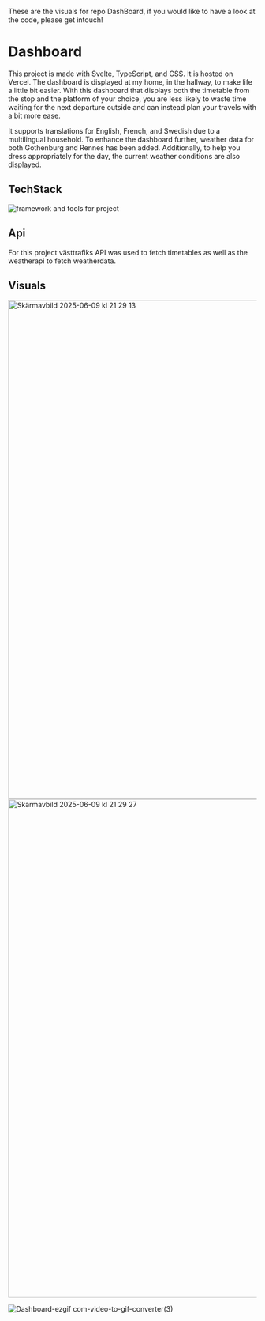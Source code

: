 These are the visuals for repo DashBoard, if you would like to have a look at the code, please get intouch!

# Dashboard

This project is made with Svelte, TypeScript, and CSS. It is hosted on Vercel. The dashboard is displayed at my home, in the hallway, to make life a little bit easier. With this dashboard that displays both the timetable from the stop and the platform of your choice, you are less likely to waste time waiting for the next departure outside and can instead plan your travels with a bit more ease.

It supports translations for English, French, and Swedish due to a multilingual household. To enhance the dashboard further, weather data for both Gothenburg and Rennes has been added. Additionally, to help you dress appropriately for the day, the current weather conditions are also displayed.

## TechStack

 <img src="https://skillicons.dev/icons?i=next,vercel,svelte,css,ts" alt="framework and tools for project">

## Api

For this project västtrafiks API was used to fetch timetables as well as the weatherapi to fetch weatherdata.

## Visuals

<img width="1010" alt="Skärmavbild 2025-06-09 kl  21 29 13" src="/assets/Skärmavbild 2025-06-09 kl. 21.29.13.png" />
<img width="1009" alt="Skärmavbild 2025-06-09 kl  21 29 27" src="/assets/Skärmavbild 2025-06-09 kl. 21.29.27.png" />

![Dashboard-ezgif com-video-to-gif-converter(3)](https://github.com/user-attachments/assets/22ad2bc7-3a3f-499a-b24f-de15abebaf02)
